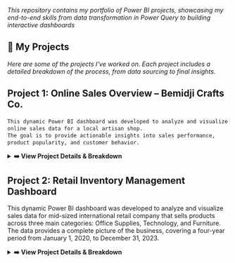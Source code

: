 <p align="center">

*This repository contains my portfolio of Power BI projects, showcasing my end-to-end skills from data transformation in Power Query to building interactive dashboards*

## 🚀 My Projects  
*Here are some of the projects I've worked on. Each project includes a detailed breakdown of the process, from data sourcing to final insights.*

   ## Project 1: Online Sales Overview – Bemidji Crafts Co.
    This dynamic Power BI dashboard was developed to analyze and visualize online sales data for a local artisan shop. 
    The goal is to provide actionable insights into sales performance, product popularity, and customer behavior.

 <details>
  <summary><strong>➡️ View Project Details & Breakdown</strong></summary>

## Key Features & Insights:

       * Executive Summary: At-a-glance KPIs track overall performance, including Total Sales ($15.2K), Number of Transactions (200), and Average Order Value ($75.93).

       * Sales Trend Analysis: A month-over-month comparison visualizes sales performance against the previous month, helping to identify seasonality and growth trends.

       * Product Performance: Bar charts break down sales by category and individual product name, clearly highlighting best-selling items like "Woodcraft" and specific products such as the "Hand-Carved Loon Figurine."

       * Customer Insights: A geographic map visualizes sales by customer location, revealing key markets in Minnesota and surrounding areas.

       * Interactive Filtering: The dashboard is fully interactive, allowing users to filter the data by year, month, product category, and customer location for deeper analysis.

![Skills Used](https://img.shields.io/badge/Skills%20Used%20:-FFFFFF?style=flat-square) ![Power BI](https://img.shields.io/badge/Power%20BI-yellowgreen?style=flat-square) ![DAX](https://img.shields.io/badge/DAX-yellowgreen?style=flat-square) ![Data Modeling](https://img.shields.io/badge/Data%20Modeling-yellowgreen?style=flat-square) ![Data Cleaning](https://img.shields.io/badge/Data%20Cleaning-yellowgreen?style=flat-square) ![ETL](https://img.shields.io/badge/ETL-yellowgreen?style=flat-square) ![Power Query](https://img.shields.io/badge/Power%20Query-yellowgreen?style=flat-square)

  **Dashboard Screenshot** ![**Sales Dashboard Screenshot**](https://github.com/antonjeeva5/power-bi-projects/blob/main/Project%201%3A%20Online%20Sales%20Overview%20%E2%80%93%20Bemidji%20Crafts%20Co./Online%20Sales%20Dashboard%20for%20Bemidji%20Crafts%20Co..png)

 </details>

## Project 2: Retail Inventory Management Dashboard
  This dynamic Power BI dashboard was developed to analyze and visualize sales data for mid-sized international
  retail company that sells products across three main categories: Office Supplies, Technology, and Furniture.
  The data provides a complete picture of the business, covering a four-year period from January 1, 2020, to December 31, 2023.

 <details>
  <summary><strong>➡️ View Project Details & Breakdown</strong></summary>
 
## Key Features & Insights:

       * Key Metrics: This dashboard displays essential summary numbers like Total Sales, Total Profit, and Profit Ratio using card visuals

       * Sales Trend Analysis: A line chart shows the sales trend over time
       
       * Geographic Sales: A map visual highlights sales performance by city

       * Detailed Tables: Tables provide breakdowns of sales by country and by category, showing sales, profit, and profit ratio for each

       * Top Performers: Bar charts display the top five cities by sales and by profit
       
       * Interactive Filters: Users can filter the data by year and month using dropdown slicers

![Skills Used](https://img.shields.io/badge/Skills%20Used%20:-FFFFFF?style=flat-square) ![Power BI](https://img.shields.io/badge/Power%20BI-yellowgreen?style=flat-square) ![DAX](https://img.shields.io/badge/DAX-yellowgreen?style=flat-square) ![Data Modeling](https://img.shields.io/badge/Data%20Modeling-yellowgreen?style=flat-square) ![Data Cleaning](https://img.shields.io/badge/Data%20Cleaning-yellowgreen?style=flat-square) ![ETL](https://img.shields.io/badge/ETL-yellowgreen?style=flat-square) ![Power Query](https://img.shields.io/badge/Power%20Query-yellowgreen?style=flat-square)

   **Dashboard Screenshot** ![**Sales Dashboard Screenshot**](https://github.com/antonjeeva5/power-bi-projects/blob/main/Retail%20store%20sales%20performance/Dashboard.png)

 ## Business Questions:
      * What are the key drivers of profit? Which product categories and sub-categories are the most and least profitable?

      * How do sales trend over time? Are there clear seasonal patterns?

      * Which geographical markets (Market, Region, Country) are performing best?

      * What is the overall product return rate, and does it vary significantly by product category or region?

      
  </details>   


